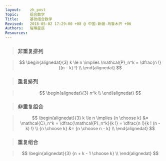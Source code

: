 ```yaml
---
layout:    zh_post
Topic:     组合数学
Title:     基础组合数学
Revised:   2018-05-02 17:29:00 +08 @ 中国-新疆-乌鲁木齐 +06
Authors:   璀璨星辰
Resources:
---
```


> ### 非重复排列

> $$
> \begin{alignedat}{3}
> k \le n \implies \mathcal{P}_n^k = \dfrac{n !}{(n - k) !} \\
> \end{alignedat}
> $$
>

> ### 重复排列

> $$
> \begin{alignedat}{3}
> n^k \\
> \end{alignedat}
> $$
>

> ### 非重复组合

> $$
> \begin{alignedat}{3}
> k \le n \implies {n \choose k} &= \mathcal{C}_n^k = \dfrac{\mathcal{P}_n^k}{k !} = \dfrac{n !}{k ! (n - k) !} \\
>                  {n \choose k} &= {n \choose n - k} \\
> \end{alignedat}
> $$
>

> ### 重复组合

> $$
> \begin{alignedat}{3}
> {n + k - 1 \choose k} \\
> \end{alignedat}
> $$
>